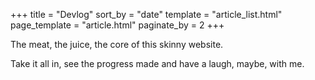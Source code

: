 +++
title = "Devlog"
sort_by = "date"
template = "article_list.html"
page_template = "article.html"
paginate_by = 2
+++

The meat, the juice, the core of this skinny website.

Take it all in, see the progress made and have a laugh, maybe, with me.
